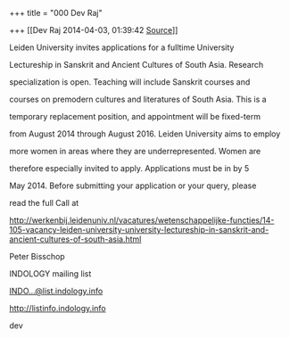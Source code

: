 +++
title = "000 Dev Raj"

+++
[[Dev Raj	2014-04-03, 01:39:42 [Source](https://groups.google.com/g/samskrita/c/irHgfmBn_Po)]]



  

  

Leiden University invites applications for a fulltime University

Lectureship in Sanskrit and Ancient Cultures of South Asia. Research

specialization is open. Teaching will include Sanskrit courses and

courses on premodern cultures and literatures of South Asia. This is a

temporary replacement position, and appointment will be fixed-term

from August 2014 through August 2016. Leiden University aims to employ

more women in areas where they are underrepresented. Women are

therefore especially invited to apply. Applications must be in by 5

May 2014. Before submitting your application or your query, please

read the full Call at

  

<http://werkenbij.leidenuniv.nl/vacatures/wetenschappelijke-functies/14-105-vacancy-leiden-university-university-lectureship-in-sanskrit-and-ancient-cultures-of-south-asia.html>

  

Peter Bisschop

  

INDOLOGY mailing list

[INDO...@list.indology.info]()

<http://listinfo.indology.info>

  

  

dev

